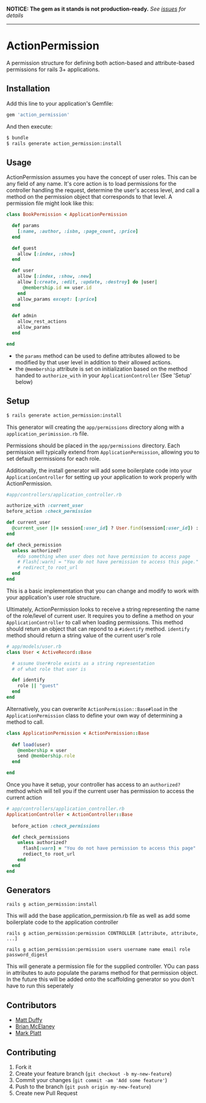 __NOTICE: The gem as it stands is not production-ready.__
_See [issues](https://github.com/mttdffy/action_permission/issues) for details_

----

# ActionPermission

A permission structure for defining both action-based and attribute-based permissions for rails 3+ applications. 

## Installation

Add this line to your application's Gemfile:

```ruby
gem 'action_permission'
```

And then execute:

```sh
$ bundle
$ rails generate action_permission:install
```

## Usage

ActionPermission assumes you have the concept of user roles. This can be any field of any name. It's core action is to load permissions for the controller handling the request, determine the user's access level, and call a method on the permission object that corresponds to that level. A permission file might look like this:

```ruby
class BookPermission < ApplicationPermission

  def params
    [:name, :author, :isbn, :page_count, :price]
  end

  def guest
    allow [:index, :show]
  end

  def user
    allow [:index, :show, :new]
    allow [:create, :edit, :update, :destroy] do |user|
      @membership.id == user.id
    end
    allow_params except: [:price]
  end

  def admin
    allow_rest_actions
    allow_params
  end

end
```

- the `params` method can be used to define attributes allowed to be modified by that user level in addition to their allowed actions.
- the `@membership` attribute is set on initialization based on the method handed to `authorize_with` in your `ApplicationController` (See 'Setup' below)


## Setup

```sh
$ rails generate action_permission:install
```

This generator will creating the `app/permissions` directory along with a `application_perimission.rb` file.

Permissions should be placed in the `app/permissions` directory. Each permission will typically extend from `ApplicationPermission`, allowing you to set default permissions for each role. 

Additionally, the install generator will add some boilerplate code into your `ApplicationController` for setting up your application to work properly with ActionPermission. 

```ruby
#app/controllers/application_controller.rb

authorize_with :current_user
before_action :check_permission

def current_user
  @current_user ||= session[:user_id] ? User.find(session[:user_id]) : User.new
end

def check_permission
  unless authorized?
    #do something when user does not have permission to access page
    # Flash[:warn] = "You do not have permission to access this page."
    # redirect_to root_url
  end
end

```

This is a basic implementation that you can change and modify to work with your application's user role structure.

Ultimately, ActionPermission looks to receive a string representing the name of the role/level of current user. It requires you to define a method on your `ApplicationController` to call when loading permissions. This method should return an object that can repond to a `#identify` method. `identify` method should return a string value of the current user's role

```ruby
# app/models/user.rb
class User < ActiveRecord::Base

  # assume User#role exists as a string representation
  # of what role that user is

  def identify
    role || "guest"
  end
end

```

Alternatively, you can overwrite `ActionPermission::Base#load` in the `ApplicationPermission` class to define your own way of determining a method to call.

```ruby
class ApplicationPermission < ActionPermission::Base
  
  def load(user)
    @membership = user
    send @membership.role
  end

end

```

Once you have it setup, your controller has access to an `authorized?` method which will tell you if the current user has permission to access the current action

```ruby
# app/controllers/application_controller.rb
ApplicationController < ActionController::Base
  
  before_action :check_permissions

  def check_permissions
    unless authorized?
      flash[:warn] = "You do not have permission to access this page"
      rediect_to root_url
    end
  end 
end
```

## Generators

    rails g action_permission:install
    
This will add the base application_permission.rb file as well as add some boilerplate code to the application controller

    rails g action_permission:permission CONTROLLER [attribute, attribute, ...]
    
    rails g action_permission:permission users username name email role password_digest
    
This will generate a permission file for the supplied controller. YOu can pass in attributes to auto populate the params method for that permission object. In the future this will be added onto the scaffolding generator so you don't have to run this seperately

## Contributors

- [Matt Duffy](https://github.com/mttdffy)
- [Brian McElaney](https://github.com/mcelaney)
- [Mark Platt](https://github.com/mrkplt)

## Contributing

1. Fork it
2. Create your feature branch (`git checkout -b my-new-feature`)
3. Commit your changes (`git commit -am 'Add some feature'`)
4. Push to the branch (`git push origin my-new-feature`)
5. Create new Pull Request
